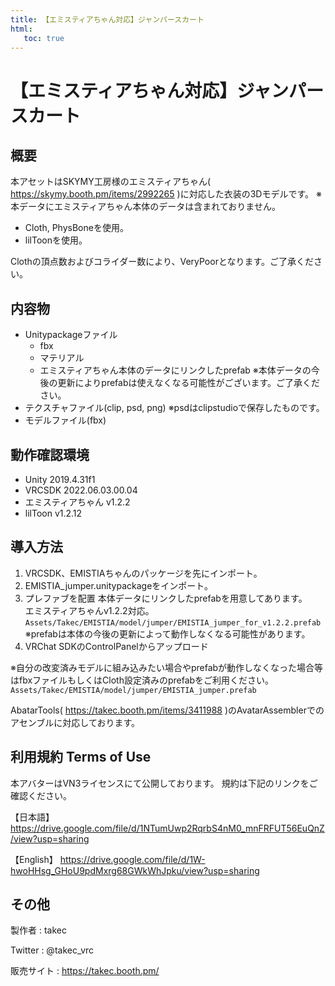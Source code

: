 ```yaml
---
title: 【エミスティアちゃん対応】ジャンパースカート
html:
   toc: true
---
```


# 【エミスティアちゃん対応】ジャンパースカート

## 概要
本アセットはSKYMY工房様のエミスティアちゃん( https://skymy.booth.pm/items/2992265 )に対応した衣装の3Dモデルです。
※本データにエミスティアちゃん本体のデータは含まれておりません。

* Cloth, PhysBoneを使用。
* lilToonを使用。

Clothの頂点数およびコライダー数により、VeryPoorとなります。ご了承ください。

## 内容物
* Unitypackageファイル
  * fbx
  * マテリアル
  * エミスティアちゃん本体のデータにリンクしたprefab ※本体データの今後の更新によりprefabは使えなくなる可能性がございます。ご了承ください。
* テクスチャファイル(clip, psd, png) ※psdはclipstudioで保存したものです。
* モデルファイル(fbx)

## 動作確認環境
* Unity 2019.4.31f1
* VRCSDK 2022.06.03.00.04
* エミスティアちゃん v1.2.2
* lilToon v1.2.12

## 導入方法
1. VRCSDK、EMISTIAちゃんのパッケージを先にインポート。
2. EMISTIA_jumper.unitypackageをインポート。
3. プレファブを配置
   本体データにリンクしたprefabを用意してあります。  
   エミスティアちゃんv1.2.2対応。  
   `Assets/Takec/EMISTIA/model/jumper/EMISTIA_jumper_for_v1.2.2.prefab`  
   ※prefabは本体の今後の更新によって動作しなくなる可能性があります。
4. VRChat SDKのControlPanelからアップロード

※自分の改変済みモデルに組み込みたい場合やprefabが動作しなくなった場合等はfbxファイルもしくはCloth設定済みのprefabをご利用ください。
`Assets/Takec/EMISTIA/model/jumper/EMISTIA_jumper.prefab`

AbatarTools( https://takec.booth.pm/items/3411988 )のAvatarAssemblerでのアセンブルに対応しております。

## 利用規約 Terms of Use
本アバターはVN3ライセンスにて公開しております。
規約は下記のリンクをご確認ください。

【日本語】
https://drive.google.com/file/d/1NTumUwp2RqrbS4nM0_mnFRFUT56EuQnZ/view?usp=sharing

【English】
https://drive.google.com/file/d/1W-hwoHHsg_GHoU9pdMxrg68GWkWhJpku/view?usp=sharing

## その他
製作者
: takec

Twitter
: @takec_vrc

販売サイト
: https://takec.booth.pm/